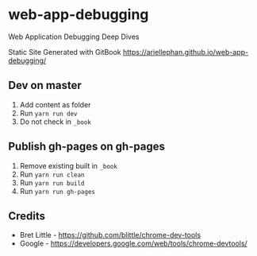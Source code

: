 # web-app-debugging
Web Application Debugging Deep Dives

Static Site Generated with GitBook
https://ariellephan.github.io/web-app-debugging/

## Dev on master
1. Add content as folder
2. Run ```yarn run dev```
3. Do not check in ```_book```

## Publish gh-pages on gh-pages
1. Remove existing built in ```_book```
2. Run ```yarn run clean```
3. Run ```yarn run build```
4. Run ```yarn run gh-pages```

## Credits

* Bret Little - https://github.com/blittle/chrome-dev-tools
* Google - https://developers.google.com/web/tools/chrome-devtools/

